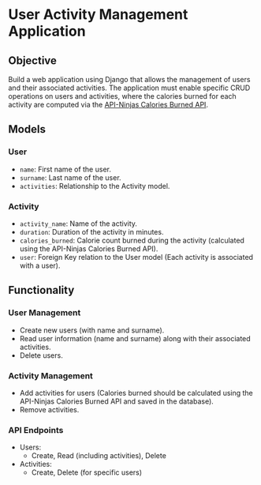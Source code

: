 # User Activity Management Application

## Objective
Build a web application using Django that allows the management of users and their associated activities. The application must enable specific CRUD operations on users and activities, where the calories burned for each activity are computed via the [API-Ninjas Calories Burned API](https://api-ninjas.com/api/caloriesburned).

## Models

### User
- `name`: First name of the user.
- `surname`: Last name of the user.
- `activities`: Relationship to the Activity model.

### Activity
- `activity_name`: Name of the activity.
- `duration`: Duration of the activity in minutes.
- `calories_burned`: Calorie count burned during the activity (calculated using the API-Ninjas Calories Burned API).
- `user`: Foreign Key relation to the User model (Each activity is associated with a user).

## Functionality

### User Management
- Create new users (with name and surname).
- Read user information (name and surname) along with their associated activities.
- Delete users.

### Activity Management
- Add activities for users (Calories burned should be calculated using the API-Ninjas Calories Burned API and saved in the database).
- Remove activities.

### API Endpoints
- Users:
  - Create, Read (including activities), Delete
- Activities:
  - Create, Delete (for specific users)
